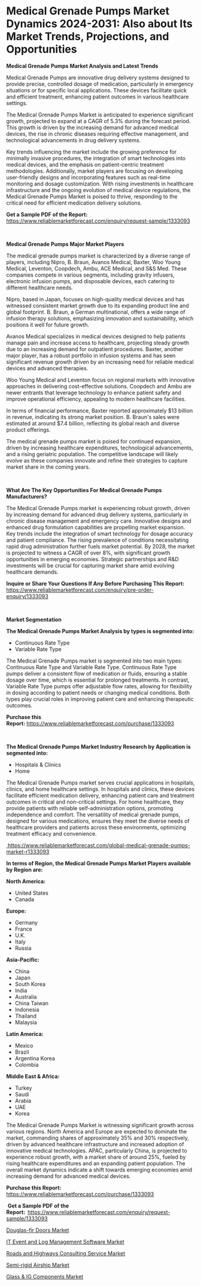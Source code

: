 <p><h1>Medical Grenade Pumps Market Dynamics 2024-2031: Also about Its Market Trends, Projections, and Opportunities</h1></p><p><strong>Medical Grenade Pumps Market Analysis and Latest Trends</strong></p>
<p><p>Medical Grenade Pumps are innovative drug delivery systems designed to provide precise, controlled dosage of medication, particularly in emergency situations or for specific local applications. These devices facilitate quick and efficient treatment, enhancing patient outcomes in various healthcare settings.</p><p>The Medical Grenade Pumps Market is anticipated to experience significant growth, projected to expand at a CAGR of 5.3% during the forecast period. This growth is driven by the increasing demand for advanced medical devices, the rise in chronic diseases requiring effective management, and technological advancements in drug delivery systems. </p><p>Key trends influencing the market include the growing preference for minimally invasive procedures, the integration of smart technologies into medical devices, and the emphasis on patient-centric treatment methodologies. Additionally, market players are focusing on developing user-friendly designs and incorporating features such as real-time monitoring and dosage customization. With rising investments in healthcare infrastructure and the ongoing evolution of medical device regulations, the Medical Grenade Pumps Market is poised to thrive, responding to the critical need for efficient medication delivery solutions.</p></p>
<p><strong>Get a Sample PDF of the Report:&nbsp;</strong> <a href="https://www.reliablemarketforecast.com/enquiry/request-sample/1333093?utm_campaign=1326&utm_medium=2&utm_source=Github&utm_content=ia&utm_term=12102024&utm_id=medical-grenade-pumps">https://www.reliablemarketforecast.com/enquiry/request-sample/1333093</a></p>
<p>&nbsp;</p>
<p><strong>Medical Grenade Pumps Major Market Players</strong></p>
<p><p>The medical grenade pumps market is characterized by a diverse range of players, including Nipro, B. Braun, Avanos Medical, Baxter, Woo Young Medical, Leventon, Coopdech, Ambu, ACE Medical, and S&S Med. These companies compete in various segments, including gravity infusers, electronic infusion pumps, and disposable devices, each catering to different healthcare needs.</p><p>Nipro, based in Japan, focuses on high-quality medical devices and has witnessed consistent market growth due to its expanding product line and global footprint. B. Braun, a German multinational, offers a wide range of infusion therapy solutions, emphasizing innovation and sustainability, which positions it well for future growth.</p><p>Avanos Medical specializes in medical devices designed to help patients manage pain and increase access to healthcare, projecting steady growth due to an increasing demand for outpatient procedures. Baxter, another major player, has a robust portfolio in infusion systems and has seen significant revenue growth driven by an increasing need for reliable medical devices and advanced therapies.</p><p>Woo Young Medical and Leventon focus on regional markets with innovative approaches in delivering cost-effective solutions. Coopdech and Ambu are newer entrants that leverage technology to enhance patient safety and improve operational efficiency, appealing to modern healthcare facilities.</p><p>In terms of financial performance, Baxter reported approximately $13 billion in revenue, indicating its strong market position. B. Braun's sales were estimated at around $7.4 billion, reflecting its global reach and diverse product offerings.</p><p>The medical grenade pumps market is poised for continued expansion, driven by increasing healthcare expenditures, technological advancements, and a rising geriatric population. The competitive landscape will likely evolve as these companies innovate and refine their strategies to capture market share in the coming years.</p></p>
<p>&nbsp;</p>
<p><strong>What Are The Key Opportunities For Medical Grenade Pumps Manufacturers?</strong></p>
<p><p>The Medical Grenade Pumps market is experiencing robust growth, driven by increasing demand for advanced drug delivery systems, particularly in chronic disease management and emergency care. Innovative designs and enhanced drug formulation capabilities are propelling market expansion. Key trends include the integration of smart technology for dosage accuracy and patient compliance. The rising prevalence of conditions necessitating rapid drug administration further fuels market potential. By 2028, the market is projected to witness a CAGR of over 8%, with significant growth opportunities in emerging economies. Strategic partnerships and R&D investments will be crucial for capturing market share amid evolving healthcare demands.</p></p>
<p><strong>Inquire or Share Your Questions If Any Before Purchasing This Report:</strong> <a href="https://www.reliablemarketforecast.com/enquiry/pre-order-enquiry/1333093?utm_campaign=1326&utm_medium=2&utm_source=Github&utm_content=ia&utm_term=12102024&utm_id=medical-grenade-pumps">https://www.reliablemarketforecast.com/enquiry/pre-order-enquiry/1333093</a></p>
<p>&nbsp;</p>
<p><strong>Market Segmentation</strong></p>
<p><strong>The Medical Grenade Pumps Market Analysis by types is segmented into:</strong></p>
<p><ul><li>Continuous Rate Type</li><li>Variable Rate Type</li></ul></p>
<p><p>The Medical Grenade Pumps market is segmented into two main types: Continuous Rate Type and Variable Rate Type. Continuous Rate Type pumps deliver a consistent flow of medication or fluids, ensuring a stable dosage over time, which is essential for prolonged treatments. In contrast, Variable Rate Type pumps offer adjustable flow rates, allowing for flexibility in dosing according to patient needs or changing medical conditions. Both types play crucial roles in improving patient care and enhancing therapeutic outcomes.</p></p>
<p><strong>Purchase this Report:&nbsp;</strong><a href="https://www.reliablemarketforecast.com/purchase/1333093?utm_campaign=1326&utm_medium=2&utm_source=Github&utm_content=ia&utm_term=12102024&utm_id=medical-grenade-pumps">https://www.reliablemarketforecast.com/purchase/1333093</a></p>
<p>&nbsp;</p>
<p><strong>The Medical Grenade Pumps Market Industry Research by Application is segmented into:</strong></p>
<p><ul><li>Hospitals & Clinics</li><li>Home</li></ul></p>
<p><p>The Medical Grenade Pumps market serves crucial applications in hospitals, clinics, and home healthcare settings. In hospitals and clinics, these devices facilitate efficient medication delivery, enhancing patient care and treatment outcomes in critical and non-critical settings. For home healthcare, they provide patients with reliable self-administration options, promoting independence and comfort. The versatility of medical grenade pumps, designed for various medications, ensures they meet the diverse needs of healthcare providers and patients across these environments, optimizing treatment efficacy and convenience.</p></p>
<p><a href="https://www.reliablemarketforecast.com/global-medical-grenade-pumps-market-r1333093?utm_campaign=1326&utm_medium=2&utm_source=Github&utm_content=ia&utm_term=12102024&utm_id=medical-grenade-pumps">&nbsp;https://www.reliablemarketforecast.com/global-medical-grenade-pumps-market-r1333093</a></p>
<p><strong>In terms of Region, the Medical Grenade Pumps Market Players available by Region are:</strong></p>
<p>
    <p> <strong> North America: </strong>
        <ul>
            <li>United States</li>
            <li>Canada</li>
        </ul>
        </p> 
    <p> <strong> Europe: </strong>
        <ul>
            <li>Germany</li>
            <li>France</li>
            <li>U.K.</li>
            <li>Italy</li>
            <li>Russia</li>
        </ul>
        </p> 
    <p> <strong> Asia-Pacific: </strong>
        <ul>
            <li>China</li>
            <li>Japan</li>
            <li>South Korea</li>
            <li>India</li>
            <li>Australia</li>
            <li>China Taiwan</li>
            <li>Indonesia</li>
            <li>Thailand</li>
            <li>Malaysia</li>
        </ul>
        </p> 
    <p> <strong> Latin America: </strong>
        <ul>
            <li>Mexico</li>
            <li>Brazil</li>
            <li>Argentina Korea</li>
            <li>Colombia</li>
        </ul>
        </p> 
    <p> <strong> Middle East & Africa: </strong>
        <ul>
            <li>Turkey</li>
            <li>Saudi</li>
            <li>Arabia</li>
            <li>UAE</li>
            <li>Korea</li>
        </ul>
    </p>
    </p>
<p><p>The Medical Grenade Pumps Market is witnessing significant growth across various regions. North America and Europe are expected to dominate the market, commanding shares of approximately 35% and 30% respectively, driven by advanced healthcare infrastructure and increased adoption of innovative medical technologies. APAC, particularly China, is projected to experience robust growth, with a market share of around 25%, fueled by rising healthcare expenditures and an expanding patient population. The overall market dynamics indicate a shift towards emerging economies amid increasing demand for advanced medical devices.</p></p>
<p><strong>Purchase this Report: </strong><a href="https://www.reliablemarketforecast.com/purchase/1333093?utm_campaign=1326&utm_medium=2&utm_source=Github&utm_content=ia&utm_term=12102024&utm_id=medical-grenade-pumps">https://www.reliablemarketforecast.com/purchase/1333093</a></p>
<p>&nbsp;<strong>Get a Sample PDF of the Report:&nbsp;&nbsp;</strong><a href="https://www.reliablemarketforecast.com/enquiry/request-sample/1333093?utm_campaign=1326&utm_medium=2&utm_source=Github&utm_content=ia&utm_term=12102024&utm_id=medical-grenade-pumps">https://www.reliablemarketforecast.com/enquiry/request-sample/1333093</a></p>
<p><strong></strong></p>
<p><p><a href="https://www.linkedin.com/pulse/emerging-douglas-fir-doors-market-opportunities-analysis-investors-v5qkc?utm_campaign=1326&utm_medium=2&utm_source=Github&utm_content=ia&utm_term=12102024&utm_id=medical-grenade-pumps">Douglas-fir Doors Market</a></p><p><a href="https://github.com/carinapavma/Market-Research-Report-List-1/blob/main/it-event-and-log-management-software-market.md?utm_campaign=1326&utm_medium=2&utm_source=Github&utm_content=ia&utm_term=12102024&utm_id=medical-grenade-pumps">IT Event and Log Management Software Market</a></p><p><a href="https://github.com/sogusofer/Market-Research-Report-List-1/blob/main/roads-and-highways-consulting-service-market.md?utm_campaign=1326&utm_medium=2&utm_source=Github&utm_content=ia&utm_term=12102024&utm_id=medical-grenade-pumps">Roads and Highways Consulting Service Market</a></p><p><a href="https://www.linkedin.com/pulse/semi-rigid-airship-market-global-regional-analysis-2024-yqebc?utm_campaign=1326&utm_medium=2&utm_source=Github&utm_content=ia&utm_term=12102024&utm_id=medical-grenade-pumps">Semi-rigid Airship Market</a></p><p><a href="https://www.linkedin.com/pulse/glass-ig-components-market-investigation-industry-evolution-xwksc?utm_campaign=1326&utm_medium=2&utm_source=Github&utm_content=ia&utm_term=12102024&utm_id=medical-grenade-pumps">Glass & IG Components Market</a></p></p>